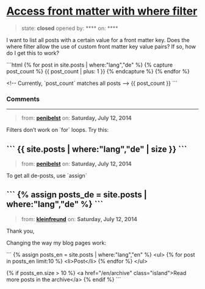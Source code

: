 # [Access front matter with where filter](https://github.com/jekyll/jekyll-help/issues/95)

> state: **closed** opened by: **** on: ****

I want to list all posts with a certain value for a front matter key. Does the where filter allow the use of custom front matter key value pairs? If so, how do I get this to work?

&#x60;&#x60;&#x60;html
{% for post in site.posts | where:&quot;lang&quot;,&quot;de&quot; %}
     {% capture post_count %} {{ post_count | plus: 1 }} {% endcapture %}
{% endfor %}

&lt;!-- Currently, &#x60;post_count&#x60; matches all posts --&gt;
{{ post_count }}
&#x60;&#x60;&#x60;

### Comments

---
> from: [**penibelst**](https://github.com/jekyll/jekyll-help/issues/95#issuecomment-48808080) on: **Saturday, July 12, 2014**

Filters don’t work on &#x60;for&#x60; loops. Try this:

&#x60;&#x60;&#x60;
{{ site.posts | where:&quot;lang&quot;,&quot;de&quot; | size }}
&#x60;&#x60;&#x60;
---
> from: [**penibelst**](https://github.com/jekyll/jekyll-help/issues/95#issuecomment-48808144) on: **Saturday, July 12, 2014**

To get all de-posts, use &#x60;assign&#x60;

&#x60;&#x60;&#x60;
{% assign posts_de = site.posts | where:&quot;lang&quot;,&quot;de&quot; %}
&#x60;&#x60;&#x60;
---
> from: [**kleinfreund**](https://github.com/jekyll/jekyll-help/issues/95#issuecomment-48819271) on: **Saturday, July 12, 2014**

Thank you,

Changing the way my blog pages work:

&#x60;&#x60;&#x60;
{% assign posts_en = site.posts | where:&quot;lang&quot;,&quot;en&quot; %}
&lt;ul&gt;
{% for post in posts_en limit:10 %}
     &lt;li&gt;Post&lt;/li&gt;
{% endfor %}
&lt;/ul&gt;

{% if posts_en.size &gt; 10 %}
&lt;a href=&quot;/en/archive&quot; class=&quot;island&quot;&gt;Read more posts in the archive&lt;/a&gt;
{% endif %}
&#x60;&#x60;&#x60;
